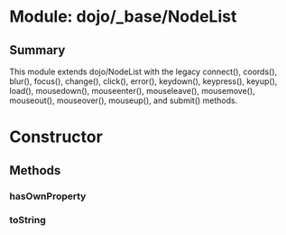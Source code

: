 # Module: dojo/_base/NodeList

## Summary

This module extends dojo/NodeList with the legacy connect(), coords(),
blur(), focus(), change(), click(), error(), keydown(), keypress(),
keyup(), load(), mousedown(), mouseenter(), mouseleave(), mousemove(),
mouseout(), mouseover(), mouseup(), and submit() methods.
# Constructor

## Methods

### hasOwnProperty


### toString


